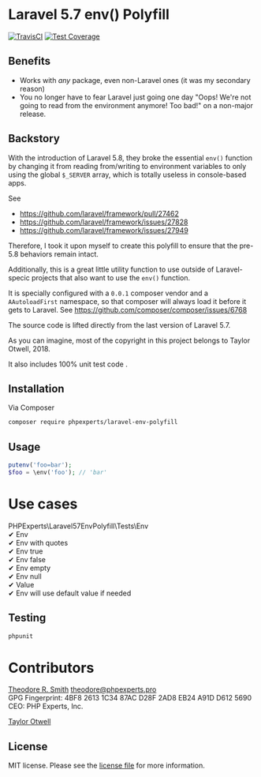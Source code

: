 # Laravel 5.7 env() Polyfill

[![TravisCI](https://travis-ci.org/phpexpertsinc/Laravel57-env-polyfill.svg?branch=master)](https://travis-ci.org/phpexpertsinc/Laravel57-env-polyfill)
[![Test Coverage](https://api.codeclimate.com/v1/badges/4055759a290cbc797f5f/test_coverage)](https://codeclimate.com/github/phpexpertsinc/Laravel57-env-polyfill/test_coverage)

## Benefits

* Works with *any* package, even non-Laravel ones (it was my secondary reason)
* You no longer have to fear Laravel just going one day "Oops! We're not going to read from the environment anymore! Too bad!" on a non-major release.

## Backstory

With the introduction of Laravel 5.8, they broke the essential `env()` function 
by changing it from reading from/writing to environment variables to only using 
the global `$_SERVER` array, which is totally useless in console-based apps.

See  
 * https://github.com/laravel/framework/pull/27462
 * https://github.com/laravel/framework/issues/27828
 * https://github.com/laravel/framework/issues/27949

Therefore, I took it upon myself to create this polyfill to ensure that the pre-5.8
behaviors remain intact.

Additionally, this is a great little utility function to use outside of Laravel-specic
projects that also want to use the `env()` function.

It is specially configured with a `0.0.1` composer vendor and a `AAutoloadFirst` 
namespace, so that composer will always load it before it gets to Laravel. 
See https://github.com/composer/composer/issues/6768

The source code is lifted directly from the last version of Laravel 5.7.

As you can imagine, most of the copyright in this project belongs to 
Taylor Otwell, 2018.

It also includes 100% unit test code .

## Installation

Via Composer

```bash
composer require phpexperts/laravel-env-polyfill
```

## Usage

```php
putenv('foo=bar');
$foo = \env('foo'); // 'bar'
```

# Use cases

PHPExperts\Laravel57EnvPolyfill\Tests\Env  
 ✔ Env  
 ✔ Env with quotes  
 ✔ Env true  
 ✔ Env false  
 ✔ Env empty  
 ✔ Env null  
 ✔ Value  
 ✔ Env will use default value if needed

## Testing

```bash
phpunit
```

# Contributors

[Theodore R. Smith](https://www.phpexperts.pro/]) <theodore@phpexperts.pro>  
GPG Fingerprint: 4BF8 2613 1C34 87AC D28F  2AD8 EB24 A91D D612 5690  
CEO: PHP Experts, Inc.

[Taylor Otwell](https://www.laravel.com/)

## License

MIT license. Please see the [license file](LICENSE) for more information.
